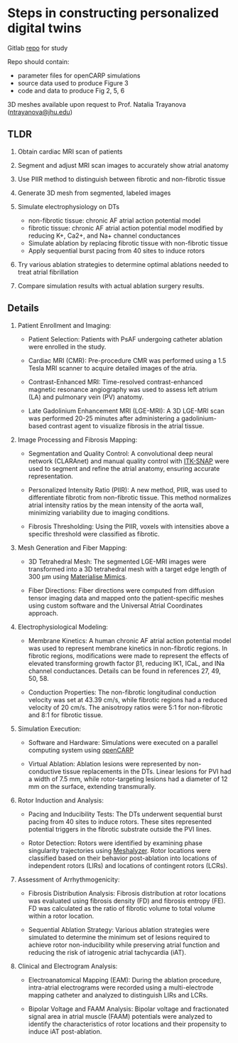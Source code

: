 # Steps in constructing personalized digital twins

Gitlab [repo](https://gitlab.com/natalia-trayanova/assessing-the-arrhythmogenic-propensity-of-fibrotic-substrate-using-digital-twins) for study 

Repo should contain:  
- parameter files for openCARP simulations
- source data used to produce Figure 3
- code and data to produce Fig 2, 5, 6

3D meshes available upon request to Prof. Natalia Trayanova (ntrayanova@jhu.edu)

## TLDR

1. Obtain cardiac MRI scan of patients

2. Segment and adjust MRI scan images to accurately show atrial anatomy

3. Use PIIR method to distinguish between fibrotic and non-fibrotic tissue

4. Generate 3D mesh from segmented, labeled images

5. Simulate electrophysiology on DTs
    - non-fibrotic tissue: chronic AF atrial action potential model
    - fibrotic tissue: chronic AF atrial action potential model modified by reducing K+, Ca2+, and Na+ channel conductances
    - Simulate ablation by replacing fibrotic tissue with non-fibrotic tissue
    - Apply sequential burst pacing from 40 sites to induce rotors

6. Try various ablation strategies to determine optimal ablations needed to treat atrial fibrillation

7. Compare simulation results with actual ablation surgery results. 

## Details

1. Patient Enrollment and Imaging:

    - Patient Selection: Patients with PsAF undergoing catheter ablation were enrolled in the study.
    
    - Cardiac MRI (CMR): Pre-procedure CMR was performed using a 1.5 Tesla MRI scanner to acquire detailed images of the atria.
    
    - Contrast-Enhanced MRI: Time-resolved contrast-enhanced magnetic resonance angiography was used to assess left atrium (LA) and pulmonary vein (PV) anatomy.
    
    - Late Gadolinium Enhancement MRI (LGE-MRI): A 3D LGE-MRI scan was performed 20-25 minutes after administering a gadolinium-based contrast agent to visualize fibrosis in the atrial tissue.

2. Image Processing and Fibrosis Mapping:

    - Segmentation and Quality Control: A convolutional deep neural network (CLARAnet) and manual quality control with [ITK-SNAP](http://www.itksnap.org) were used to segment and refine the atrial anatomy, ensuring accurate representation.
    
    - Personalized Intensity Ratio (PIIR): A new method, PIIR, was used to differentiate fibrotic from non-fibrotic tissue. This method normalizes atrial intensity ratios by the mean intensity of the aorta wall, minimizing variability due to imaging conditions.
    
    - Fibrosis Thresholding: Using the PIIR, voxels with intensities above a specific threshold were classified as fibrotic.

3. Mesh Generation and Fiber Mapping:

    - 3D Tetrahedral Mesh: The segmented LGE-MRI images were transformed into a 3D tetrahedral mesh with a target edge length of 300 μm using [Materialise Mimics](https://www.materialise.com).
    
    - Fiber Directions: Fiber directions were computed from diffusion tensor imaging data and mapped onto the patient-specific meshes using custom software and the Universal Atrial Coordinates approach.

4. Electrophysiological Modeling:

    - Membrane Kinetics: A human chronic AF atrial action potential model was used to represent membrane kinetics in non-fibrotic regions. In fibrotic regions, modifications were made to represent the effects of elevated transforming growth factor β1, reducing IK1, ICaL, and INa channel conductances. Details can be found in references 27, 49, 50, 58.

    - Conduction Properties: The non-fibrotic longitudinal conduction velocity was set at 43.39 cm/s, while fibrotic regions had a reduced velocity of 20 cm/s. The anisotropy ratios were 5:1 for non-fibrotic and 8:1 for fibrotic tissue.

5. Simulation Execution:

    - Software and Hardware: Simulations were executed on a parallel computing system using [openCARP](https://opencarp.org)
    
    - Virtual Ablation: Ablation lesions were represented by non-conductive tissue replacements in the DTs. Linear lesions for PVI had a width of 7.5 mm, while rotor-targeting lesions had a diameter of 12 mm on the surface, extending transmurally.

6. Rotor Induction and Analysis:

    - Pacing and Inducibility Tests: The DTs underwent sequential burst pacing from 40 sites to induce rotors. These sites represented potential triggers in the fibrotic substrate outside the PVI lines.
    
    - Rotor Detection: Rotors were identified by examining phase singularity trajectories using [Meshalyzer](https://github.com/cardiosolv/meshalyzer). Rotor locations were classified based on their behavior post-ablation into locations of independent rotors (LIRs) and locations of contingent rotors (LCRs).

7. Assessment of Arrhythmogenicity:

    - Fibrosis Distribution Analysis: Fibrosis distribution at rotor locations was evaluated using fibrosis density (FD) and fibrosis entropy (FE). FD was calculated as the ratio of fibrotic volume to total volume within a rotor location.
    
    - Sequential Ablation Strategy: Various ablation strategies were simulated to determine the minimum set of lesions required to achieve rotor non-inducibility while preserving atrial function and reducing the risk of iatrogenic atrial tachycardia (iAT).

8. Clinical and Electrogram Analysis:

    - Electroanatomical Mapping (EAM): During the ablation procedure, intra-atrial electrograms were recorded using a multi-electrode mapping catheter and analyzed to distinguish LIRs and LCRs.
    
    - Bipolar Voltage and FAAM Analysis: Bipolar voltage and fractionated signal area in atrial muscle (FAAM) potentials were analyzed to identify the characteristics of rotor locations and their propensity to induce iAT post-ablation.




